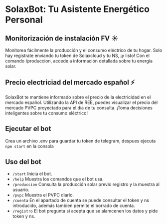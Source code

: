 # SolaxBot: Tu Asistente Energético Personal
## Monitorización de instalación FV ☀️
Monitorea fácilmente la producción y el consumo eléctrico de tu hogar. Solo hay registrate enviando tu token de Solaxcloud y tu NS, ¡y listo! Con el comando /produccion, accede a información detallada sobre tu energía solar.
## Precio electriciad del mercado español ⚡
SolaxBot te mantiene informado sobre el precio de la electricidad en el mercado español. Utilizando la API de REE, puedes visualizar el precio del mercado PVPC proyectado para el día de tu consulta. ¡Toma decisiones inteligentes sobre tu consumo eléctrico!
## Ejecutar el bot
Crea un archivo .env para guardar tu token de telegram, despues ejecuta `npm start` en la consola
## Uso del bot
+ `/start` Inicia el bot.
+ `/help` Muestra los comandos que el bot usa.
+ `/produccion` Consulta la producción solar previo registro y la muestra al usuario.
+ `/pvpc` Muestra el PVPC diario.
+ `/cuenta` En el apartado de cuenta se puede consultar el token y ns introducido, además tambien permite el borrado de cuenta.
+ `/registro` El bot pregunta si acepta que se alamcenen los datos y pide token y ns.